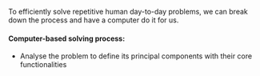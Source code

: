To efficiently solve repetitive human day-to-day problems, we can break down the process and have a computer do it for us.

#### Computer-based solving process:
- Analyse the problem to define its principal components with their core functionalities